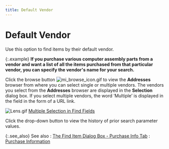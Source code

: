```yaml
---
title: Default Vendor
---
```


# Default Vendor


Use this option to find items by their default vendor.


{:.example}
**If you purchase various computer assembly  parts from a vendor and want a list of all the items purchased from that  particular vendor, you can specify the vendor's name for your search.**


Click the browse button ![mi_browse_icon.gif]({{site.mi_baseurl}}/img/mi_browse_icon.gif) to view the **Addresses** browser from where you can select single or multiple vendors. The  vendors you select from the **Addresses** browser are displayed in the **Selection** dialog box. If you select multiple vendors, the word ‘Multiple’  is displayed in the field in the form of a URL link.


![Lens.gif]({{site.mi_baseurl}}/img/lens.gif) [Multiple  Selection in Find Fields]({{site.wwe_chm}}/advanced-options/find-function/multiple_selection_in_find_fields.html)


Click the drop-down button to view the history of prior search parameter  values.


{:.see_also}
See also
: [The  Find Item Dialog Box - Purchase Info Tab]({{site.mi_baseurl}}/finding-items/create-a-new-item-filter/find-items-dialog-box/the_find_items_dialog_box_purchase_info.html)
: [Purchase  Information]({{site.mi_baseurl}}/finding-items/find-item-details/purchase-information/purchase_information_find_item_content.html)
